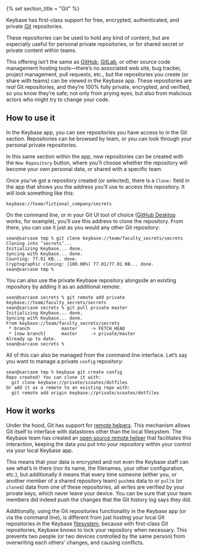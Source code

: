 {% set section_title = "Git" %}

Keybase has first-class support for free, encrypted, authenticated, and private [Git](https://git-scm.com/) repositories.

These repositories can be used to hold any kind of content, but are especially useful for personal private repositories, or for shared secret or private content within teams.

This offering isn’t the same as [GitHub](https://git-scm.com/), [GitLab](https://about.gitlab.com/), or other source code management hosting tools—there’s no associated web site, bug tracker, project management, pull requests, etc., but the repositories you create (or share with teams) can be viewed in the Keybase app. These repositories are *real* Git repositories, and they’re 100% fully private, encrypted, and verified, so you know they’re safe; not only from prying eyes, but also from malicious actors who might try to change your code.

## How to use it

In the Keybase app, you can see repositories you have access to in the Git section. Repositories can be browsed by team, or you can look through your personal private repositories.

In this same section within the app, new repositories can be created with the `New Repository` button, where you’ll choose whether the repository will become your own personal data, or shared with a specific team.

Once you’ve got a repository created (or selected), there is a `Clone:` field in the app that shows you the address you’ll use to access this repository. It will look something like this:

```
keybase://team/fictional_company/secrets
```

On the command line, or in your Git UI tool of choice ([GitHub Desktop](https://desktop.github.com/) works, for example), you’ll use this address to clone the repository. From there, you can use it just as you would any other Git repository:

```
sean@sarcasm tmp % git clone keybase://team/faculty_secrets/secrets
Cloning into ’secrets’...
Initializing Keybase... done.
Syncing with Keybase... done.
Counting: 77.01 KB... done.
Cryptographic cloning: (100.00%) 77.01/77.01 KB... done.
sean@sarcasm tmp %
```

You can also use the private Keybase repository alongside an existing repository by adding it as an additional remote:

```
sean@sarcasm secrets % git remote add private keybase://team/faculty_secrets/secrets
sean@sarcasm secrets % git pull private master
Initializing Keybase... done.
Syncing with Keybase... done.
From keybase://team/faculty_secrets/secrets
 * branch            master     -> FETCH_HEAD
 * [new branch]      master     -> private/master
Already up to date.
sean@sarcasm secrets %
```

All of this can also be managed from the command line interface. Let’s say you want to manage a private `config` repository:

```
sean@sarcasm tmp % keybase git create config
Repo created! You can clone it with:
  git clone keybase://private/scoates/dotfiles
Or add it as a remote to an existing repo with:
  git remote add origin keybase://private/scoates/dotfiles
```


## How it works

Under the hood, Git has support for [remote helpers](https://git-scm.com/docs/git-remote-helpers). This mechanism allows Git itself to interface with datastores other than the local filesystem. The Keybase team has created an [open source remote helper](https://github.com/keybase/client/tree/master/go/kbfs/kbfsgit/) that facilitates this interaction, keeping the data you put into your repository within your control via your local Keybase app.

This means that your data is encrypted and not even the Keybase staff can see what’s in there (nor its name, the filenames, your other configuration, etc.), but additionally it means that every time someone (either you, or another member of a shared repository team) `push`es data to or `pull`s (or `clone`s) data from one of these repositories, all writes are verified by your private keys, which never leave your device. You can be sure that your team members did indeed push the changes that the Git history log says they did.

Additionally, using the Git repositories functionality in the Keybase app (or via the command line), is different from just hosting your local Git repositories in the Keybase [filesystem](/files), because with first-class Git repositories, Keybase knows to lock your repository when necessary. This prevents two people (or two devices controlled by the same person) from overwriting each others’ changes, and causing conflicts. 
